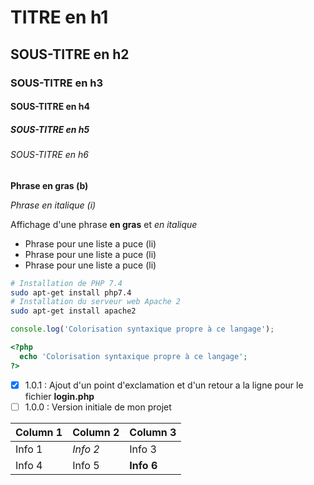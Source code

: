 # TITRE en h1
## SOUS-TITRE en h2
### SOUS-TITRE en h3
#### SOUS-TITRE en h4
##### SOUS-TITRE en h5
###### SOUS-TITRE en h6

__Phrase en gras (b)__

*Phrase en italique (i)*

Affichage d'une phrase __en gras__ et *en italique*

* Phrase pour une liste a puce (li)
* Phrase pour une liste a puce (li)
* Phrase pour une liste a puce (li)

```bash
# Installation de PHP 7.4
sudo apt-get install php7.4
# Installation du serveur web Apache 2
sudo apt-get install apache2
```

```javascript
console.log('Colorisation syntaxique propre à ce langage');
```

```php
<?php
  echo 'Colorisation syntaxique propre à ce langage';
?>
```

- [x] 1.0.1 : Ajout d'un point d'exclamation et d'un retour a la ligne pour le fichier __login.php__
- [ ] 1.0.0 : Version initiale de mon projet

Column 1|Column 2|Column 3
--------|--------|--------
Info 1  |*Info 2*  |Info 3
Info 4  |Info 5  |__Info 6__

